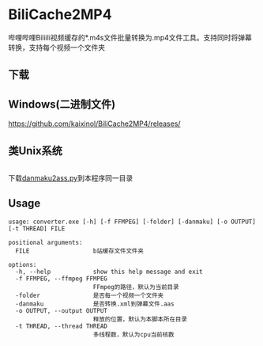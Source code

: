 # BiliCache2MP4
哔哩哔哩Biliili视频缓存的*.m4s文件批量转换为.mp4文件工具。支持同时将弹幕转换，支持每个视频一个文件夹
## 下载
## Windows(二进制文件)
https://github.com/kaixinol/BiliCache2MP4/releases/
## 类Unix系统
```bash

```
下载[danmaku2ass.py](https://github.com/m13253/danmaku2ass/raw/master/danmaku2ass.py)到本程序同一目录
## Usage
```
usage: converter.exe [-h] [-f FFMPEG] [-folder] [-danmaku] [-o OUTPUT] [-t THREAD] FILE

positional arguments:
  FILE                  b站缓存文件文件夹

options:
  -h, --help            show this help message and exit
  -f FFMPEG, --ffmpeg FFMPEG
                        FFmpeg的路径，默认为当前目录
  -folder               是否每一个视频一个文件夹
  -danmaku              是否转换.xml到弹幕文件.aas
  -o OUTPUT, --output OUTPUT
                        释放的位置，默认为本脚本所在目录
  -t THREAD, --thread THREAD
                        多线程数，默认为cpu当前核数
```
